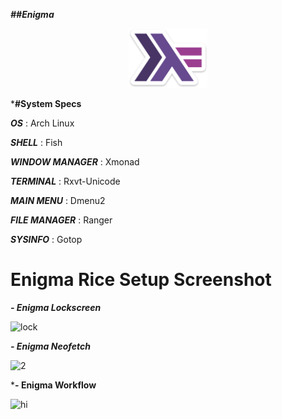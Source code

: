 ***##Enigma***


<p align="center">
  <img width="25%" src="https://github.com/Sam1431/Enigma/blob/master/enigma/haskell.png" />
</p>  

***#System Specs**

***OS*** : Arch Linux

***SHELL*** : Fish

***WINDOW MANAGER*** : Xmonad

***TERMINAL*** : Rxvt-Unicode

***MAIN MENU*** : Dmenu2 

***FILE MANAGER*** : Ranger

***SYSINFO*** : Gotop



# Enigma Rice Setup Screenshot 



***- Enigma Lockscreen***

![lock](https://user-images.githubusercontent.com/68412503/90327411-f07a3380-dfb0-11ea-9e31-c0c0d2335c17.png)


***- Enigma Neofetch***

![2](https://user-images.githubusercontent.com/68412503/90327441-3a631980-dfb1-11ea-9f98-2a42f94db387.png)

***- Enigma Workflow**

![hi](https://user-images.githubusercontent.com/68412503/90327465-75fde380-dfb1-11ea-927c-5c11f9f8ecfb.png)
